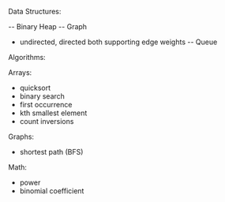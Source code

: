 Data Structures:

-- Binary Heap
-- Graph
  - undirected, directed both supporting edge weights
-- Queue

Algorithms:

Arrays:
  - quicksort
  - binary search
  - first occurrence
  - kth smallest element
  - count inversions

Graphs:
  - shortest path (BFS)

Math:
  - power
  - binomial coefficient
